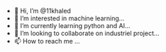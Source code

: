- 👋 Hi, I’m @11khaled
- 👀 I’m interested in machine learning...
- 🌱 I’m currently learning python and AI...
- 💞️ I’m looking to collaborate on  industriel project...
- 📫 How to reach me ...

<!---
11khaled/11khaled is a ✨ special ✨ repository because its `README.md` (this file) appears on your GitHub profile.
You can click the Preview link to take a look at your changes.
--->
